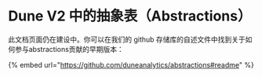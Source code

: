 # Dune V2 中的抽象表（Abstractions）

此文档页面仍在建设中。你可以在我们的 github 存储库的自述文件中找到关于如何参与abstractions贡献的早期版本：&#x20;

{% embed url="https://github.com/duneanalytics/abstractions#readme" %}
